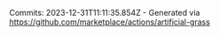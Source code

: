 Commits: 2023-12-31T11:11:35.854Z - Generated via https://github.com/marketplace/actions/artificial-grass
<br>
